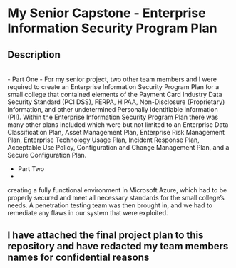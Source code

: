 <h1>My Senior Capstone - Enterprise Information Security Program Plan</h1>


<h2>Description</h2>
<br>
- Part One
  - For my senior project, two other team members and I were required to create an Enterprise Information Security Program Plan for a small college that contained elements of the Payment Card Industry Data Security Standard (PCI DSS), FERPA, HIPAA, Non-Disclosure (Proprietary) Information, and other undetermined Personally Identifiable Information (PII). Within the Enterprise Information Security Program Plan there was many other plans included which were but not limited to an Enterprise Data Classification Plan, Asset Management Plan, Enterprise Risk Management Plan, Enterprise Technology Usage Plan, Incident Response Plan, Acceptable Use Policy, Configuration and Change Management Plan, and a Secure Configuration Plan. 

- Part Two
- 
creating a fully functional environment in Microsoft Azure, which had to be properly secured and meet all necessary standards for the small college’s needs.  A penetration testing team was then brought in, and we had to remediate any flaws in our system that were exploited.
<br />

<h2>I have attached the final project plan to this repository and have redacted my team members names for confidential reasons</h2>
